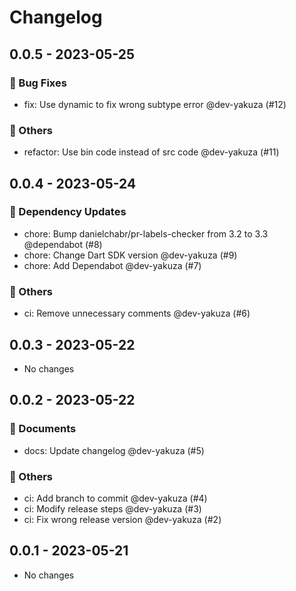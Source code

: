 # Changelog

## 0.0.5 - 2023-05-25

### 🐛 Bug Fixes

- fix: Use dynamic to fix wrong subtype error @dev-yakuza (#12)

### 🔬 Others

- refactor: Use bin code instead of src code @dev-yakuza (#11)

## 0.0.4 - 2023-05-24

### 🧩 Dependency Updates

- chore: Bump danielchabr/pr-labels-checker from 3.2 to 3.3 @dependabot (#8)
- chore: Change Dart SDK version @dev-yakuza (#9)
- chore: Add Dependabot @dev-yakuza (#7)

### 🔬 Others

- ci: Remove unnecessary comments @dev-yakuza (#6)

## 0.0.3 - 2023-05-22

- No changes

## 0.0.2 - 2023-05-22

### 📃 Documents

- docs: Update changelog @dev-yakuza (#5)

### 🔬 Others

- ci: Add branch to commit @dev-yakuza (#4)
- ci: Modify release steps @dev-yakuza (#3)
- ci: Fix wrong release version @dev-yakuza (#2)

## 0.0.1 - 2023-05-21

- No changes
